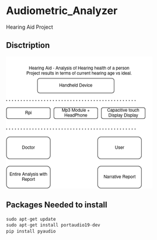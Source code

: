 # Audiometric_Analyzer
Hearing Aid Project

## Disctription
![Architecture](./img/architecture.png)

## Packages Needed to install
~~~python
sudo apt-get update
sudo apt-get install portaudio19-dev
pip install pyaudio
~~~